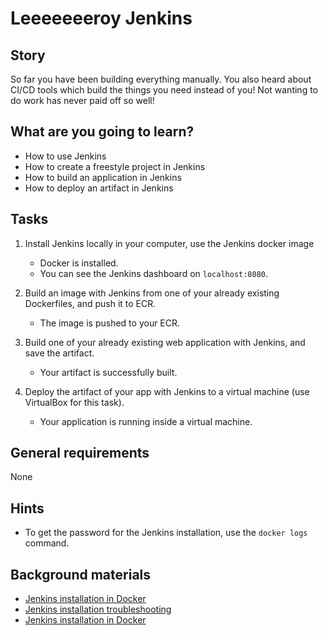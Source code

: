# Leeeeeeeroy Jenkins

## Story

So far you have been building everything manually. You also heard about CI/CD tools which build the things you need instead of you! Not wanting to do work has never paid off so well!

## What are you going to learn?

- How to use Jenkins
- How to create a freestyle project in Jenkins
- How to build an application in Jenkins
- How to deploy an artifact in Jenkins

## Tasks

1. Install Jenkins locally in your computer, use the Jenkins docker image
    - Docker is installed.
    - You can see the Jenkins dashboard on ```localhost:8080```.

2. Build an image with Jenkins from one of your already existing Dockerfiles, and push it to ECR.
    - The image is pushed to your ECR.

3. Build one of your already existing web application with Jenkins, and save the artifact.
    - Your artifact is successfully built.

4. Deploy the artifact of your app with Jenkins to a virtual machine (use VirtualBox for this task).
    - Your application is running inside a virtual machine.

## General requirements

None

## Hints

- To get the password for the Jenkins installation, use the ```docker logs``` command.

## Background materials

- <i class="far fa-exclamation"></i> [Jenkins installation in Docker](https://www.jenkins.io/doc/book/installing/docker/)
- <i class="far fa-exclamation"></i> [Jenkins installation troubleshooting](https://docs.google.com/document/d/1g15mOqGiMcdQhvkEg-75_WkE-m5NJA-__uk0gIA3WUE/edit)
- <i class="far fa-video"></i> [Jenkins installation in Docker](https://www.youtube.com/watch?v=UQMAKQPxnHs&ab_channel=TravelsCode)
